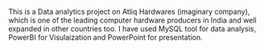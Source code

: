 This is a Data analytics project on Atliq Hardwares (imaginary company), which is one of the leading computer hardware producers in India and well expanded in other countries too.
I have used MySQL tool for data analysis, PowerBI for Visulaization and PowerPoint for presentation. 
